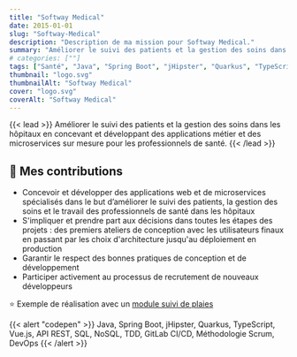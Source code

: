 ```yaml
---
title: "Softway Medical"
date: 2015-01-01
slug: "Softway-Medical"
description: "Description de ma mission pour Softway Medical."
summary: "Améliorer le suivi des patients et la gestion des soins dans les hôpitaux en concevant et développant des applications métier et des microservices sur mesure pour les professionnels de santé."
# categories: [""]
tags: ["Santé", "Java", "Spring Boot", "jHipster", "Quarkus", "TypeScript", "Vue.js", "API REST", "SQL", "NoSQL", "TDD", "GitLab CI/CD", "Méthodologie Scrum", "DevOps"]
thumbnail: "logo.svg"
thumbnailAlt: "Softway Medical"
cover: "logo.svg"
coverAlt: "Softway Medical"
---
```


{{< lead >}}
Améliorer le suivi des patients et la gestion des soins dans les hôpitaux en concevant et développant des applications métier et des microservices sur mesure pour les professionnels de santé.
{{< /lead >}}

## :dart: Mes contributions

* Concevoir et développer des applications web et de microservices spécialisés dans le but d’améliorer
le suivi des patients, la gestion des soins et le travail des professionnels de santé dans les hôpitaux
* S'impliquer et prendre part aux décisions dans toutes les étapes des projets : des premiers ateliers de conception 
avec les utilisateurs finaux en passant par les choix d'architecture jusqu'au déploiement en production
* Garantir le respect des bonnes pratiques de conception et de développement
* Participer activement au processus de recrutement de nouveaux développeurs

:star: Exemple de réalisation avec un [module suivi de plaies](https://www.softwaymedical.fr/temoignage/module-suivi-de-plaies-centre-richelieu)

{{< alert "codepen" >}}
Java, Spring Boot, jHipster, Quarkus, TypeScript, Vue.js, API REST, SQL, NoSQL, TDD, GitLab CI/CD, Méthodologie Scrum,
DevOps
{{< /alert >}}
